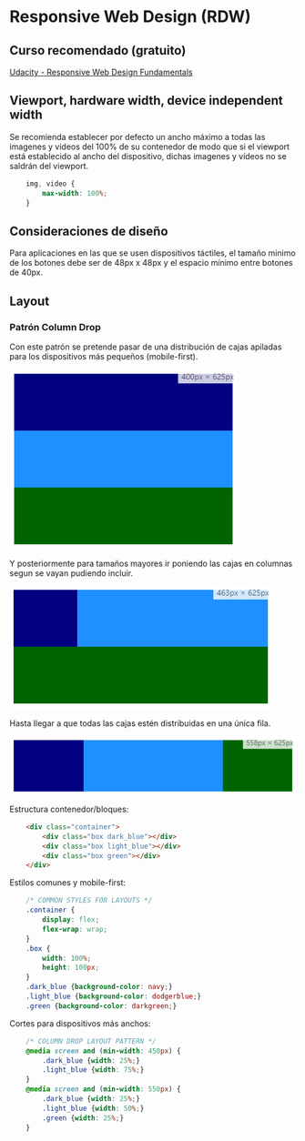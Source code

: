 # Responsive Web Design (RDW)
## Curso recomendado (gratuito)
[Udacity - Responsive Web Design Fundamentals](https://www.udacity.com/course/responsive-web-design-fundamentals--ud893)

## Viewport, hardware width, device independent width

<meta name="viewport" content="width=device-width, initial-scale=1"/>

Se recomienda establecer por defecto un ancho máximo a todas las imagenes y videos del 100% de su contenedor de modo que si el viewport está establecido al ancho del dispositivo, dichas imagenes y vídeos no se saldrán del viewport.
```css
    img, video {
        max-width: 100%;
    }
```
## Consideraciones de diseño
Para aplicaciones en las que se usen dispositivos táctiles, el tamaño minimo de los botones debe ser de 48px x 48px y el espacio mínimo entre botones de 40px.

## Layout

### Patrón Column Drop
Con este patrón se pretende pasar de una distribución de cajas apiladas para los dispositivos más pequeños (mobile-first).

![Columas apiladas](img/ColumnDrop_01.png)

Y posteriormente para tamaños mayores ir poniendo las cajas en columnas segun se vayan pudiendo incluir.

![Columas apiladas en la primera fila](img/ColumnDrop_02.png)

Hasta llegar a que todas las cajas estén distribuidas en una única fila.

![Columas apiladas](img/ColumnDrop_03.png)

Estructura contenedor/bloques:
```html
    <div class="container">
        <div class="box dark_blue"></div>
        <div class="box light_blue"></div>
        <div class="box green"></div>
    </div>
```
Estilos comunes y mobile-first:
```css
    /* COMMON STYLES FOR LAYOUTS */
    .container {
        display: flex;
        flex-wrap: wrap;
    }
    .box {
        width: 100%;
        height: 100px;
    }
    .dark_blue {background-color: navy;}
    .light_blue {background-color: dodgerblue;}
    .green {background-color: darkgreen;}
```
Cortes para dispositivos más anchos:
```css
    /* COLUMN DROP LAYOUT PATTERN */
    @media screen and (min-width: 450px) {
        .dark_blue {width: 25%;}
        .light_blue {width: 75%;}
    }
    @media screen and (min-width: 550px) {
        .dark_blue {width: 25%;}
        .light_blue {width: 50%;}
        .green {width: 25%;}
    }
```
